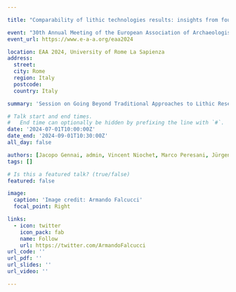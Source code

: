 ```yaml
---

title: "Comparability of lithic technologies results: insights from four Early Upper Palaeolithic assemblages"

event: "30th Annual Meeting of the European Association of Archaeologists (EAA), 2024"
event_url: https://www.e-a-a.org/eaa2024

location: EAA 2024, University of Rome La Sapienza
address:
  street:
  city: Rome
  region: Italy
  postcode:
  country: Italy

summary: 'Session on Going Beyond Traditional Approaches to Lithic Research in Prehistory and Protohistory: Hypothesis, methods, validation, contrast and raw data'

# Talk start and end times.
#   End time can optionally be hidden by prefixing the line with `#`.
date: '2024-07-01T10:00:00Z'
date_end: '2024-09-01T10:30:00Z'
all_day: false

authors: [Jacopo Gennai, admin, Vincent Niochet, Marco Peresani, Jürgen Richter, Marie Soressi]
tags: []

# Is this a featured talk? (true/false)
featured: false

image:
  caption: 'Image credit: Armando Falcucci'
  focal_point: Right

links:
  - icon: twitter
    icon_pack: fab
    name: Follow
    url: https://twitter.com/ArmandoFalcucci
url_code: ''
url_pdf: ''
url_slides: ''
url_video: ''

---
```


